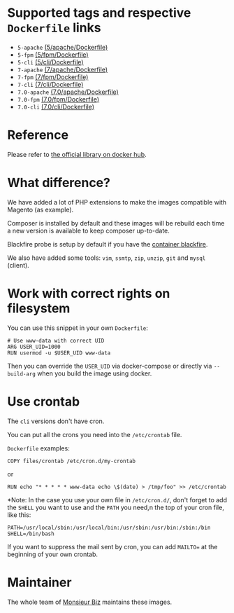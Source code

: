 # Supported tags and respective `Dockerfile` links

* `5-apache` [(5/apache/Dockerfile)](https://github.com/monsieurbiz/docker/blob/master/php/5/apache/Dockerfile)
* `5-fpm` [(5/fpm/Dockerfile)](https://github.com/monsieurbiz/docker/blob/master/php/5/fpm/Dockerfile)
* `5-cli` [(5/cli/Dockerfile)](https://github.com/monsieurbiz/docker/blob/master/php/5/cli/Dockerfile)
* `7-apache` [(7/apache/Dockerfile)](https://github.com/monsieurbiz/docker/blob/master/php/7/apache/Dockerfile)
* `7-fpm` [(7/fpm/Dockerfile)](https://github.com/monsieurbiz/docker/blob/master/php/7/fpm/Dockerfile)
* `7-cli` [(7/cli/Dockerfile)](https://github.com/monsieurbiz/docker/blob/master/php/7/cli/Dockerfile)
* `7.0-apache` [(7.0/apache/Dockerfile)](https://github.com/monsieurbiz/docker/blob/master/php/7.0/apache/Dockerfile)
* `7.0-fpm` [(7.0/fpm/Dockerfile)](https://github.com/monsieurbiz/docker/blob/master/php/7.0/fpm/Dockerfile)
* `7.0-cli` [(7.0/cli/Dockerfile)](https://github.com/monsieurbiz/docker/blob/master/php/7.0/cli/Dockerfile)

# Reference

Please refer to [the official library on docker hub](https://hub.docker.com/_/php/).

# What difference?

We have added a lot of PHP extensions to make the images compatible with Magento (as example).

Composer is installed by default and these images will be rebuild each time a new version is available to keep composer up-to-date.

Blackfire probe is setup by default if you have the [container blackfire](https://hub.docker.com/r/blackfire/blackfire/).

We also have added some tools: `vim`, `ssmtp`, `zip`, `unzip`, `git` and `mysql` (client).

# Work with correct rights on filesystem

You can use this snippet in your own `Dockerfile`:

```
# Use www-data with correct UID
ARG USER_UID=1000
RUN usermod -u $USER_UID www-data
```

Then you can override the `USER_UID` via docker-compose or directly via `--build-arg` when you build the image using docker.

# Use crontab

The `cli` versions don't have cron.

You can put all the crons you need into the `/etc/crontab` file.

`Dockerfile` examples:

```
COPY files/crontab /etc/cron.d/my-crontab
```

or

```
RUN echo "* * * * * www-data echo \$(date) > /tmp/foo" >> /etc/crontab
```

*Note: In the case you use your own file in `/etc/cron.d/`, don't forget to add
the `SHELL` you want to use and the `PATH` you need,n the top of your cron file, like this:

```
PATH=/usr/local/sbin:/usr/local/bin:/usr/sbin:/usr/bin:/sbin:/bin
SHELL=/bin/bash
```

If you want to suppress the mail sent by cron, you can add `MAILTO=` at the beginning of your own crontab.

# Maintainer

The whole team of [Monsieur Biz](https://github.com/monsieurbiz) maintains these images.
